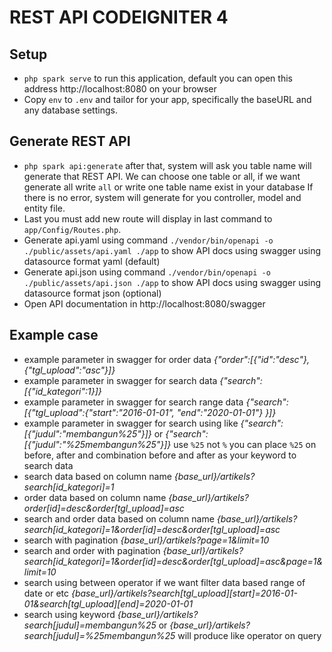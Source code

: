 # REST API CODEIGNITER 4


## Setup

- `php spark serve` to run this application, default you can open this address http://localhost:8080 on your browser
- Copy `env` to `.env` and tailor for your app, specifically the baseURL and any database settings.

## Generate REST API
- `php spark api:generate`
after that, system will ask you table name will generate that REST API. We can choose one table or all, if we want generate all write `all` or write one table name exist in your database
If there is no error, system will generate for you controller, model and entity file.
- Last you must add new route will display in last command to `app/Config/Routes.php`.
- Generate api.yaml using command `./vendor/bin/openapi -o ./public/assets/api.yaml ./app` to show API docs using swagger using datasource format yaml (default)
- Generate api.json using command `./vendor/bin/openapi -o ./public/assets/api.json ./app` to show API docs using swagger using datasource format json (optional)
- Open API documentation in http://localhost:8080/swagger

## Example case 
- example parameter in swagger for order data *{"order":[{"id":"desc"},{"tgl_upload":"asc"}]}*
- example parameter in swagger for search data *{"search":[{"id_kategori":1}]}*
- example parameter in swagger for search range data *{"search":[{"tgl_upload":{"start":"2016-01-01", "end":"2020-01-01"} }]}*
- example parameter in swagger for search using like *{"search":[{"judul":"membangun%25"}]}* or *{"search":[{"judul":"%25membangun%25"}]}* use `%25` not `%` you can place `%25` on before, after and combination before and after as your keyword to search data 
- search data based on column name *{base_url}/artikels?search[id_kategori]=1*
- order data based on column name *{base_url}/artikels?order[id]=desc&order[tgl_upload]=asc*
- search and order data based on column name *{base_url}/artikels?search[id_kategori]=1&order[id]=desc&order[tgl_upload]=asc*
- search with pagination *{base_url}/artikels?page=1&limit=10*
- search and order with pagination *{base_url}/artikels?search[id_kategori]=1&order[id]=desc&order[tgl_upload]=asc&page=1&limit=10*
- search using between operator if we want filter data based range of date or etc *{base_url}/artikels?search[tgl_upload][start]=2016-01-01&search[tgl_upload][end]=2020-01-01*
- search using keyword *{base_url}/artikels?search[judul]=membangun%25* or *{base_url}/artikels?search[judul]=%25membangun%25* will produce like operator on query
